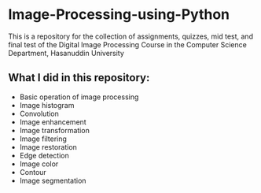 # Image-Processing-using-Python
This is a repository for the collection of assignments, quizzes, mid test, and final test of the Digital Image Processing Course in the Computer Science Department, Hasanuddin University

## What I did in this repository:
- Basic operation of image processing
- Image histogram
- Convolution
- Image enhancement
- Image transformation
- Image filtering
- Image restoration
- Edge detection
- Image color
- Contour
- Image segmentation
